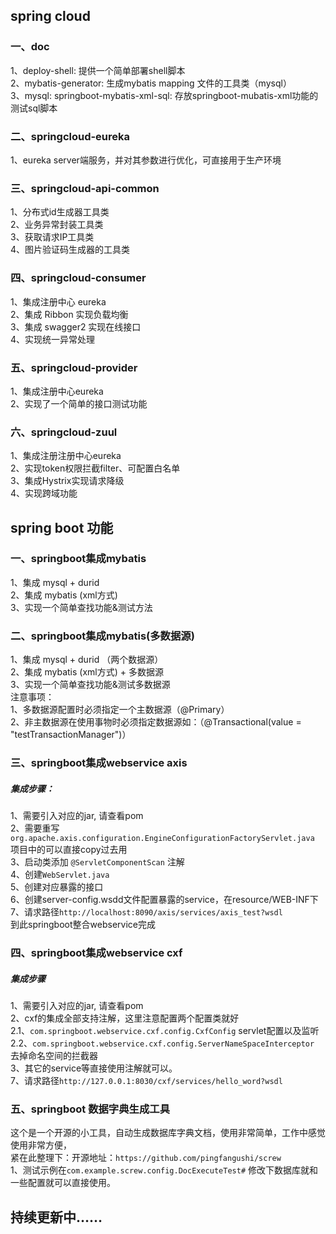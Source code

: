## spring cloud
### 一、doc
1、deploy-shell: 提供一个简单部署shell脚本<br/>
2、mybatis-generator: 生成mybatis mapping 文件的工具类（mysql）<br/>
3、mysql: springboot-mybatis-xml-sql: 存放springboot-mubatis-xml功能的测试sql脚本

### 二、springcloud-eureka
1、eureka server端服务，并对其参数进行优化，可直接用于生产环境<br/>

### 三、springcloud-api-common
1、分布式id生成器工具类 <br/>
2、业务异常封装工具类 <br/>
3、获取请求IP工具类 <br/>
4、图片验证码生成器的工具类 <br/>

### 四、springcloud-consumer
1、集成注册中心 eureka <br/>
2、集成 Ribbon 实现负载均衡 <br/>
3、集成 swagger2 实现在线接口 <br/>
4、实现统一异常处理 <br/>

### 五、springcloud-provider
1、集成注册中心eureka <br/>
2、实现了一个简单的接口测试功能 <br/>

### 六、springcloud-zuul 
1、集成注册注册中心eureka <br/>
2、实现token权限拦截filter、可配置白名单 <br/>
3、集成Hystrix实现请求降级 <br/>
4、实现跨域功能 <br/>

## spring boot 功能
### 一、springboot集成mybatis
1、集成 mysql + durid <br/>
2、集成 mybatis (xml方式)<br/>
3、实现一个简单查找功能&测试方法

### 二、springboot集成mybatis(多数据源)
1、集成 mysql + durid （两个数据源）<br/>
2、集成 mybatis (xml方式) + 多数据源<br/>
3、实现一个简单查找功能&测试多数据源 <br/>
注意事项：<br/>
1、多数据源配置时必须指定一个主数据源（@Primary）<br/>
2、非主数据源在使用事物时必须指定数据源如：（@Transactional(value = "testTransactionManager")）

### 三、springboot集成webservice axis
##### 集成步骤：
1、需要引入对应的jar, 请查看pom <br/>
2、需要重写`org.apache.axis.configuration.EngineConfigurationFactoryServlet.java` 项目中的可以直接copy过去用 <br/>
3、启动类添加 `@ServletComponentScan` 注解 <br/>
4、创建`WebServlet.java` <br/>
5、创建对应暴露的接口 <br/>
6、创建server-config.wsdd文件配置暴露的service，在resource/WEB-INF下 <br/>
7、请求路径`http://localhost:8090/axis/services/axis_test?wsdl` <br/>
到此springboot整合webservice完成 <br/>

### 四、springboot集成webservice cxf
##### 集成步骤
1、需要引入对应的jar, 请查看pom <br/>
2、cxf的集成全部支持注解，这里注意配置两个配置类就好 <br/>
2.1、`com.springboot.webservice.cxf.config.CxfConfig` servlet配置以及监听<br/>
2.2、`com.springboot.webservice.cxf.config.ServerNameSpaceInterceptor` 去掉命名空间的拦截器<br/>
3、其它的service等直接使用注解就可以。<br/>
7、请求路径`http://127.0.0.1:8030/cxf/services/hello_word?wsdl` <br/>

### 五、springboot 数据字典生成工具
这个是一个开源的小工具，自动生成数据库字典文档，使用非常简单，工作中感觉使用非常方便，<br/>
紧在此整理下：开源地址：`https://github.com/pingfangushi/screw` <br/>
1、测试示例在`com.example.screw.config.DocExecuteTest#` 修改下数据库就和一些配置就可以直接使用。 <br/>



## 持续更新中……
